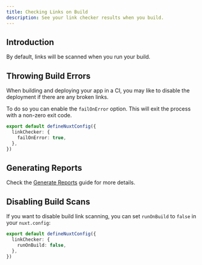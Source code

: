 ```yaml
---
title: Checking Links on Build
description: See your link checker results when you build.
---
```


## Introduction

By default, links will be scanned when you run your build.

## Throwing Build Errors

When building and deploying your app in a CI, you may like to disable the deployment if
there are any broken links.

To do so you can enable the `failOnError` option. This will exit the process with a non-zero exit code.

```ts
export default defineNuxtConfig({
  linkChecker: {
    failOnError: true,
  },
})
```

## Generating Reports

Check the [Generate Reports](/docs/link-checker/guides/generate-reports) guide for more details.

## Disabling Build Scans

If you want to disable build link scanning, you can set `runOnBuild` to `false` in your `nuxt.config`:

```ts
export default defineNuxtConfig({
  linkChecker: {
    runOnBuild: false,
  },
})
```
